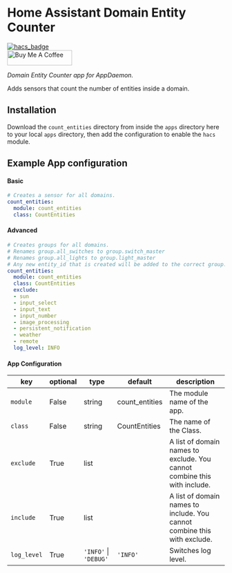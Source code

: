 # Home Assistant Domain Entity Counter

[![hacs_badge](https://img.shields.io/badge/HACS-Default-orange.svg?style=for-the-badge)](https://github.com/custom-components/hacs)
<br><a href="https://www.buymeacoffee.com/Petro31" target="_blank"><img src="https://cdn.buymeacoffee.com/buttons/default-black.png" width="150px" height="35px" alt="Buy Me A Coffee" style="height: 35px !important;width: 150px !important;" ></a>

_Domain Entity Counter app for AppDaemon._

Adds sensors that count the number of entities inside a domain.

## Installation

Download the `count_entities` directory from inside the `apps` directory here to your local `apps` directory, then add the configuration to enable the `hacs` module.

## Example App configuration

#### Basic
```yaml
# Creates a sensor for all domains.
count_entities:
  module: count_entities
  class: CountEntities
```

#### Advanced
```yaml
# Creates groups for all domains.
# Renames group.all_switches to group.switch_master
# Renames group.all_lights to group.light_master
# Any new entity_id that is created will be added to the correct group.
count_entities:
  module: count_entities
  class: CountEntities
  exclude:
  - sun
  - input_select
  - input_text
  - input_number
  - image_processing
  - persistent_notification
  - weather
  - remote
  log_level: INFO
```

#### App Configuration
key | optional | type | default | description
-- | -- | -- | -- | --
`module` | False | string | count_entities | The module name of the app.
`class` | False | string | CountEntities | The name of the Class.
`exclude` | True | list | | A list of domain names to exclude.  You cannot combine this with include.
`include` | True | list | | A list of domain names to include.  You cannot combine this with exclude.
`log_level` | True | `'INFO'` &#124; `'DEBUG'` | `'INFO'` | Switches log level.